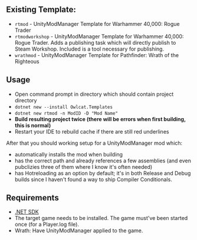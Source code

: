 ## Existing Template:

- `rtmod`  - UnityModManager Template for Warhammer 40,000: Rogue Trader
- `rtmodworkshop`  - UnityModManager Template for Warhammer 40,000: Rogue Trader. Adds a publishing task which will directly publish to Steam Workshop. Included is a tool necessary for publishing.
- `wrathmod`  - UnityModManager Template for Pathfinder: Wrath of the Righteous

## Usage

- Open command prompt in directory which should contain project directory
- `dotnet new --install Owlcat.Templates`
- `dotnet new rtmod -n ModID -D "Mod Name"`
- **Build resulting project twice (there will be errors when first building, this is normal)**
- Restart your IDE to rebuild cache if there are still red underlines

After that you should working setup for a UnityModManager mod which:

- automatically installs the mod when building
- has the correct path and already references a few assemblies (and even pubclizies three of them where I know it's often needed)
- has Hotreloading as an option by default; it's in both Release and Debug builds since I haven't found a way to ship Compiler Conditionals.

## Requirements

- [.NET SDK](https://dotnet.microsoft.com/en-us/download)
- The target game needs to be installed. The game must've been started once (for a Player.log file).
- Wrath: Have UnityModManager applied to the game.